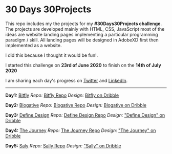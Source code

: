 # 30 Days 30Projects

This repo includes my the projects for my **#30Days30Projects challenge**. 
The projects are developed mainly with HTML, CSS, JavaScript most of the ideas are website landing pages implementing a particular programming paradigm / skill.
All landing pages will be designed in AdobeXD first then implemented as a website.

I did this because I thought it would be fun!.

I started this challenge on **23rd of June 2020** to finish on the  **14th of July 2020** 

I am sharing each day's progress on [Twitter](https://twitter.com/dqve) and [LinkedIn](https://www.linkedin.com/in/david-ayo/).

<hr></hr>

**Day1:** [Bitfly](https://dqve.github.io/30-Days-30-Projects/Bitfly/)
*Repo:*   [Bitfly Repo](https://dqve.github.io/30-Days-30-Projects/Bitfly/)
*Design:* [Bitfly on Dribble](https://dribbble.com/shots/12223327-Bitfly)

**Day2:** [Blogative](https://bit.ly/2Z294Jq)
*Repo:*   [Blogative Repo](https://github.com/dqve/30-Days-30-Projects/tree/master/Blogative)
*Design:* [Blogative on Dribble](https://dribbble.com/shots/12262291-Blogative)

**Day3:** [Define Design](https://dqve.github.io/30-Days-30-Projects/Define%20Design/)
*Repo:*   [Define Design Repo](https://github.com/dqve/30-Days-30-Projects/tree/master/Define%20Design)
*Design:* ["Define Design" on Dribble](https://dribbble.com/shots/12300923-Define-Design)

**Day4:** [The Journey](https://dqve.github.io/30-Days-30-Projects/The%20Journey/)
*Repo:*   [The Journey Repo](https://github.com/dqve/30-Days-30-Projects/tree/master/The%20Journey)
*Design:* ["The Journey" on Dribble](https://dribbble.com/shots/12333601-The-Journey)


**Day5:** [Saly](https://dqve.github.io/30-Days-30-Projects/Sally/)
*Repo:*   [Sally Repo](https://dqve.github.io/30-Days-30-Projects/Sally/)
*Design:* ["Sally" on Dribble](https://dribbble.com/shots/12481431-Sally)
